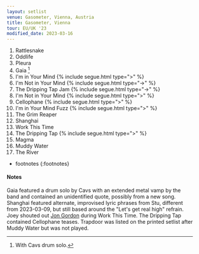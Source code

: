 ```yaml
---
layout: setlist
venue: Gasometer, Vienna, Austria
title: Gasometer, Vienna
tour: EU/UK '23
modified_date: 2023-03-16
---
```


1. Rattlesnake
2. Oddlife
3. Pleura
4. Gaia
   [^1]
5. I'm in Your Mind
   {% include segue.html type=">" %}
6. I'm Not in Your Mind
   {% include segue.html type="->" %}
7. The Dripping Tap Jam 
   {% include segue.html type="->" %}   
8. I'm Not in Your Mind
   {% include segue.html type=">" %}
9. Cellophane
   {% include segue.html type=">" %}
10. I'm in Your Mind Fuzz
   {% include segue.html type=">" %}
11. The Grim Reaper
12. Shanghai
13. Work This Time
14. The Dripping Tap
    {% include segue.html type=">" %}
15. Magma
16. Muddy Water
17. The River

<!--snippet-->
* footnotes
{:footnotes}
[^1]: With Cavs drum solo.

#### Notes
Gaia featured a drum solo by Cavs with an extended metal vamp by the band and contained an unidentified quote, possibly from a new song. Shanghai featured alternate, improvised lyric phrases from Stu, different from 2023-03-09, but still based around the "Let's get real high" refrain. Joey shouted out [Jon Gordon](https://en.wikipedia.org/wiki/Jon_Gordon_(musician)) during Work This Time. The Dripping Tap contained Cellophane teases. Trapdoor was listed on the printed setlist after Muddy Water but was not played.
